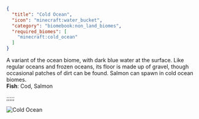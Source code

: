 ```json
{
  "title": "Cold Ocean",
  "icon": "minecraft:water_bucket",
  "category": "biomebook:non_land_biomes",
  "required_biomes": [
    "minecraft:cold_ocean"
  ]
}
```

A variant of the ocean biome, with dark blue water at the surface. Like regular oceans and frozen oceans, its floor is made up of gravel, though occasional patches of dirt can be found. Salmon can spawn in cold ocean biomes.\
**Fish**: Cod, Salmon

;;;;;

![Cold Ocean](biomebook:textures/gui/biomes/cold_ocean.png,fit)